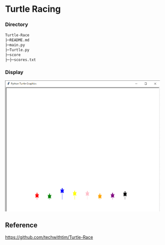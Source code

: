 # Turtle Racing
### Directory
```
Turtle-Race
├─README.md
├─main.py
├─Turtle.py
├─score
├─├─scores.txt
```

### Display
![Display](https://github.com/Offliners/Python-Projects/blob/master/Games/Turtle%20Racing/Turtle-Display.gif)


## Reference
https://github.com/techwithtim/Turtle-Race
